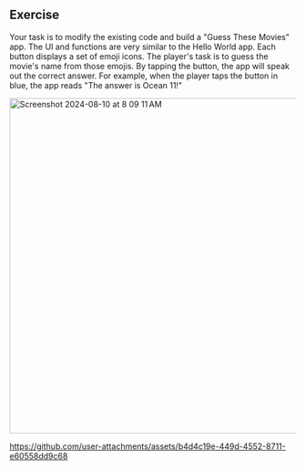 ## Exercise

Your task is to modify the existing code and build a "Guess These Movies" app. The UI and functions are very similar to the Hello World app. Each button displays a set of emoji icons. The player's task is to guess the movie's name from those emojis. By tapping the button, the app will speak out the correct answer. For example, when the player taps the button in blue, the app reads "The answer is Ocean 11!"

<img width="589" alt="Screenshot 2024-08-10 at 8 09 11 AM" src="https://github.com/user-attachments/assets/b380c200-f486-41a6-807f-1b225f8a4440">


https://github.com/user-attachments/assets/b4d4c19e-449d-4552-8711-e60558dd9c68

